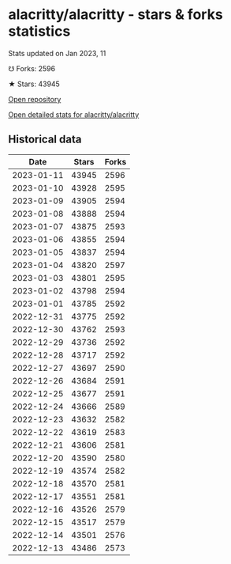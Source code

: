 # alacritty/alacritty - stars & forks statistics

Stats updated on Jan 2023, 11

☋ Forks: 2596

★ Stars: 43945

[Open repository](https://github.com/alacritty/alacritty)

[Open detailed stats for alacritty/alacritty](https://reviewgithub.com/rep/alacritty/alacritty)

## Historical data
| Date | Stars | Forks |
|------|-------|-------|
| 2023-01-11 | 43945 | 2596 | 
| 2023-01-10 | 43928 | 2595 | 
| 2023-01-09 | 43905 | 2594 | 
| 2023-01-08 | 43888 | 2594 | 
| 2023-01-07 | 43875 | 2593 | 
| 2023-01-06 | 43855 | 2594 | 
| 2023-01-05 | 43837 | 2594 | 
| 2023-01-04 | 43820 | 2597 | 
| 2023-01-03 | 43801 | 2595 | 
| 2023-01-02 | 43798 | 2594 | 
| 2023-01-01 | 43785 | 2592 | 
| 2022-12-31 | 43775 | 2592 | 
| 2022-12-30 | 43762 | 2593 | 
| 2022-12-29 | 43736 | 2592 | 
| 2022-12-28 | 43717 | 2592 | 
| 2022-12-27 | 43697 | 2590 | 
| 2022-12-26 | 43684 | 2591 | 
| 2022-12-25 | 43677 | 2591 | 
| 2022-12-24 | 43666 | 2589 | 
| 2022-12-23 | 43632 | 2582 | 
| 2022-12-22 | 43619 | 2583 | 
| 2022-12-21 | 43606 | 2581 | 
| 2022-12-20 | 43590 | 2580 | 
| 2022-12-19 | 43574 | 2582 | 
| 2022-12-18 | 43570 | 2581 | 
| 2022-12-17 | 43551 | 2581 | 
| 2022-12-16 | 43526 | 2579 | 
| 2022-12-15 | 43517 | 2579 | 
| 2022-12-14 | 43501 | 2576 | 
| 2022-12-13 | 43486 | 2573 | 

